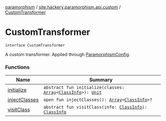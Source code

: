 [paramorphism](../../index.md) / [site.hackery.paramorphism.api.custom](../index.md) / [CustomTransformer](./index.md)

# CustomTransformer

`interface CustomTransformer`

A custom transformer. Applied through [ParamorphismConfig](../../site.hackery.paramorphism.api.config/-paramorphism-config/index.md).

### Functions

| Name | Summary |
|---|---|
| [initialize](initialize.md) | `abstract fun initialize(classes: `[`Array`](https://kotlinlang.org/api/latest/jvm/stdlib/kotlin/-array/index.html)`<`[`ClassInfo`](../../site.hackery.paramorphism.api.resources/-class-info/index.md)`>): `[`Unit`](https://kotlinlang.org/api/latest/jvm/stdlib/kotlin/-unit/index.html) |
| [injectClasses](inject-classes.md) | `open fun injectClasses(): `[`Array`](https://kotlinlang.org/api/latest/jvm/stdlib/kotlin/-array/index.html)`<`[`ClassInfo`](../../site.hackery.paramorphism.api.resources/-class-info/index.md)`>?` |
| [visitClass](visit-class.md) | `abstract fun visitClass(info: `[`ClassInfo`](../../site.hackery.paramorphism.api.resources/-class-info/index.md)`): `[`ClassInfo`](../../site.hackery.paramorphism.api.resources/-class-info/index.md) |
